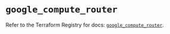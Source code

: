 # `google_compute_router`

Refer to the Terraform Registry for docs: [`google_compute_router`](https://registry.terraform.io/providers/hashicorp/google/6.23.0/docs/resources/compute_router).
